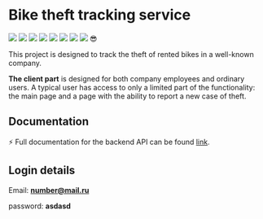 # Bike theft tracking service

![](https://img.shields.io/npm/v/react?label=React&style=flat-square) ![](https://img.shields.io/npm/v/yup?label=yup&style=flat-square) ![](https://img.shields.io/npm/v/sass?label=sass&style=flat-square) ![](https://img.shields.io/npm/v/react-redux?label=React-redux&style=flat-square) ![](https://img.shields.io/npm/v/formik?label=formik&style=flat-square) ![](https://img.shields.io/npm/v/axios?label=axios&style=flat-square) ![](https://img.shields.io/npm/v/react-router-dom?label=react-router-dom&style=flat-square) ![](https://img.shields.io/npm/v/@mui/material?label=%40mui%2Fmaterial&style=flat-square) :sunglasses:

This project is designed to track the theft of rented bikes in a well-known company.

**The client part** is designed for both company employees and ordinary users. A typical user has access to only a limited part of the functionality: the main page and a page with the ability to report a new case of theft.

## Documentation

⚡ Full documentation for the backend API can be found [link](https://documenter.getpostman.com/view/18055274/UVRAH6XZ). 

## Login details

Email: **number@mail.ru**

password: **asdasd**